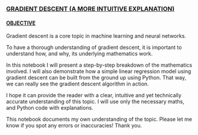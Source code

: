 ### <ins>GRADIENT DESCENT (A MORE INTUITIVE EXPLANATION)</ins>

#### <ins>OBJECTIVE</ins>
<p>Gradient descent is a core topic in machine learning and neural networks.

To have a thorough understanding of gradient descent, it is important to understand how, and why, its underlying mathematics work.

In this notebook I will present a step-by-step breakdown of the mathematics involved. I will also demonstrate how a simple linear regression model using gradient descent can be built from the ground up using Python. That way, we can really see the gradient descent algorithm in action.

I hope it can provide the reader with a clear, intuitive and yet technically accurate understanding of this topic. I will use only the necessary maths, and Python code with explanations.

This notebook documents my own understanding of the topic. Please let me know if you spot any errors or inaccuracies! Thank you.
